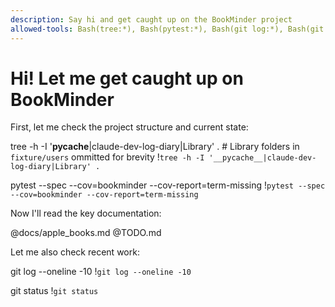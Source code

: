 ```yaml
---
description: Say hi and get caught up on the BookMinder project
allowed-tools: Bash(tree:*), Bash(pytest:*), Bash(git log:*), Bash(git status:*), Read
---
```


# Hi! Let me get caught up on BookMinder

First, let me check the project structure and current state:

tree -h -I '__pycache__|claude-dev-log-diary|Library' . # Library folders in `fixture/users` ommitted for brevity
!`tree -h -I '__pycache__|claude-dev-log-diary|Library' .`

pytest --spec  --cov=bookminder --cov-report=term-missing
!`pytest --spec  --cov=bookminder --cov-report=term-missing`

Now I'll read the key documentation:

@docs/apple_books.md
@TODO.md

Let me also check recent work:

git log --oneline -10
!`git log --oneline -10`

git status
!`git status`
